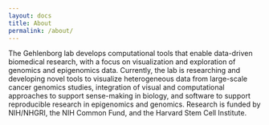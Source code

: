 ```yaml
---
layout: docs
title: About
permalink: /about/
---
```


The Gehlenborg lab develops computational tools that enable data-driven 
biomedical research, with a focus on visualization and exploration of 
genomics and epigenomics data. Currently, the lab is researching and
developing  novel tools to visualize heterogeneous data from large-scale cancer 
genomics studies, integration of visual and computational approaches 
to support sense-making in biology, and software to support reproducible 
research in epigenomics and genomics. Research is funded by NIH/NHGRI, 
the NIH Common Fund, and the Harvard Stem Cell Institute.